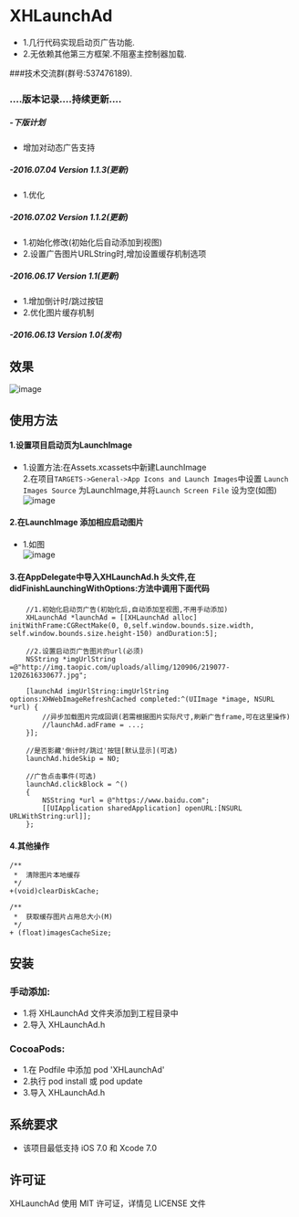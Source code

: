 ﻿# XHLaunchAd
* 1.几行代码实现启动页广告功能.
* 2.无依赖其他第三方框架.不阻塞主控制器加载.

###技术交流群(群号:537476189).

### ....版本记录....持续更新....

##### -下版计划
*    增加对动态广告支持<br>

##### -2016.07.04  Version 1.1.3(更新)
*   1.优化<br>

##### -2016.07.02  Version 1.1.2(更新)
*   1.初始化修改(初始化后自动添加到视图)<br>
*   2.设置广告图片URLString时,增加设置缓存机制选项<br>

##### -2016.06.17  Version 1.1(更新)
*   1.增加倒计时/跳过按钮<br>
*   2.优化图片缓存机制<br>

##### -2016.06.13  Version 1.0(发布)

## 效果
![image](https://github.com/CoderZhuXH/XHLaunchAd/blob/master/DEMO.gif?raw=true)
## 使用方法
#### 1.设置项目启动页为LaunchImage
*    1.设置方法:在Assets.xcassets中新建LaunchImage<br>
     2.在项目`TARGETS->General->App Icons and Launch Images`中设置 `Launch Images Source` 为LaunchImage,并将`Launch Screen File` 设为空(如图)<br>
     ![image](http://g.hiphotos.baidu.com/image/pic/item/5bafa40f4bfbfbed65801e4370f0f736afc31f34.jpg)

#### 2.在LaunchImage 添加相应启动图片<br>
*    1.如图<br>
     ![image](http://g.hiphotos.baidu.com/image/pic/item/14ce36d3d539b6000c0f278be150352ac75cb7cc.jpg)

#### 3.在AppDelegate中导入XHLaunchAd.h 头文件,在didFinishLaunchingWithOptions:方法中调用下面代码
```objc
    //1.初始化启动页广告(初始化后,自动添加至视图,不用手动添加)
    XHLaunchAd *launchAd = [[XHLaunchAd alloc] initWithFrame:CGRectMake(0, 0,self.window.bounds.size.width,  self.window.bounds.size.height-150) andDuration:5];
    
    //2.设置启动页广告图片的url(必须)
    NSString *imgUrlString =@"http://img.taopic.com/uploads/allimg/120906/219077-120Z616330677.jpg";
    
    [launchAd imgUrlString:imgUrlString options:XHWebImageRefreshCached completed:^(UIImage *image, NSURL *url) {
        //异步加载图片完成回调(若需根据图片实际尺寸,刷新广告frame,可在这里操作)
        //launchAd.adFrame = ...;
    }];
    
    //是否影藏'倒计时/跳过'按钮[默认显示](可选)
    launchAd.hideSkip = NO;
    
    //广告点击事件(可选)
    launchAd.clickBlock = ^()
    {
        NSString *url = @"https://www.baidu.com";
        [[UIApplication sharedApplication] openURL:[NSURL URLWithString:url]];
    };
```
#### 4.其他操作
```objc
/**
 *  清除图片本地缓存
 */
+(void)clearDiskCache;

/**
 *  获取缓存图片占用总大小(M)
 */
+ (float)imagesCacheSize;
```
##  安装
### 手动添加:<br>
*   1.将 XHLaunchAd 文件夹添加到工程目录中<br>
*   2.导入 XHLaunchAd.h

### CocoaPods:<br>
*   1.在 Podfile 中添加 pod 'XHLaunchAd'<br>
*   2.执行 pod install 或 pod update<br>
*   3.导入 XHLaunchAd.h

##  系统要求
*   该项目最低支持 iOS 7.0 和 Xcode 7.0

##  许可证
XHLaunchAd 使用 MIT 许可证，详情见 LICENSE 文件